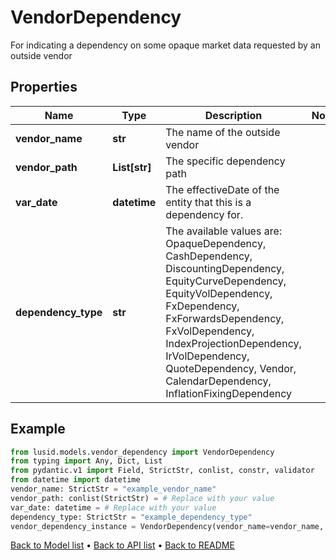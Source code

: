 # VendorDependency

For indicating a dependency on some opaque market data requested by an outside vendor
## Properties
Name | Type | Description | Notes
------------ | ------------- | ------------- | -------------
**vendor_name** | **str** | The name of the outside vendor | 
**vendor_path** | **List[str]** | The specific dependency path | 
**var_date** | **datetime** | The effectiveDate of the entity that this is a dependency for. | 
**dependency_type** | **str** | The available values are: OpaqueDependency, CashDependency, DiscountingDependency, EquityCurveDependency, EquityVolDependency, FxDependency, FxForwardsDependency, FxVolDependency, IndexProjectionDependency, IrVolDependency, QuoteDependency, Vendor, CalendarDependency, InflationFixingDependency | 
## Example

```python
from lusid.models.vendor_dependency import VendorDependency
from typing import Any, Dict, List
from pydantic.v1 import Field, StrictStr, conlist, constr, validator
from datetime import datetime
vendor_name: StrictStr = "example_vendor_name"
vendor_path: conlist(StrictStr) = # Replace with your value
var_date: datetime = # Replace with your value
dependency_type: StrictStr = "example_dependency_type"
vendor_dependency_instance = VendorDependency(vendor_name=vendor_name, vendor_path=vendor_path, var_date=var_date, dependency_type=dependency_type)

```

[Back to Model list](../README.md#documentation-for-models) &#8226; [Back to API list](../README.md#documentation-for-api-endpoints) &#8226; [Back to README](../README.md)

